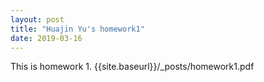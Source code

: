 ```yaml
---
layout: post
title: "Huajin Yu's homework1"
date: 2019-03-16
---
```

This is homework 1.
{{site.baseurl}}/_posts/homework1.pdf
